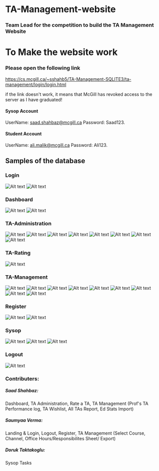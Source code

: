 # TA-Management-website

### Team Lead for the competition to build the TA Management Website

# To Make the website work

### Please open the following link

https://cs.mcgill.ca/~sshahb5/TA-Management-SQLITE3/ta-management/login/login.html

if the link doesn't work, it means that McGill has revoked access to the server as I have graduated!

#### Sysop Account
UserName: saad.shahbaz@mcgill.ca
Password: Saad123.

#### Student Account
UserName: ali.malik@mcgill.ca
Password: Ali123.

## Samples of the database

### Login
![Alt text](https://github.com/saadshahbaz/TA-Management-SQLITE3/blob/main/pictures/TMW-IMAGE13.png?raw=true "Title")
![Alt text](https://github.com/saadshahbaz/TA-Management-SQLITE3/blob/main/pictures/TMW-IMAGE12.png?raw=true "Title")

### Dashboard
![Alt text](https://github.com/saadshahbaz/TA-Management-SQLITE3/blob/main/pictures/TMW-IMAGE37.png?raw=true "Title")
![Alt text](https://github.com/saadshahbaz/TA-Management-SQLITE3/blob/main/pictures/TMW-IMAGE36.png?raw=true "Title")

### TA-Administration
![Alt text](https://github.com/saadshahbaz/TA-Management-SQLITE3/blob/main/pictures/TMW-IMAGE39.png?raw=true "Title")
![Alt text](https://github.com/saadshahbaz/TA-Management-SQLITE3/blob/main/pictures/TMW-IMAGE41.png?raw=true "Title")
![Alt text](https://github.com/saadshahbaz/TA-Management-SQLITE3/blob/main/pictures/TMW-IMAGE40.png?raw=true "Title")
![Alt text](https://github.com/saadshahbaz/TA-Management-SQLITE3/blob/main/pictures/TMW-IMAGE42.png?raw=true "Title")
![Alt text](https://github.com/saadshahbaz/TA-Management-SQLITE3/blob/main/pictures/TMW-IMAGE28.png?raw=true "Title")
![Alt text](https://github.com/saadshahbaz/TA-Management-SQLITE3/blob/main/pictures/TMW-IMAGE27.png?raw=true "Title")
![Alt text](https://github.com/saadshahbaz/TA-Management-SQLITE3/blob/main/pictures/TMW-IMAGE20.png?raw=true "Title")
![Alt text](https://github.com/saadshahbaz/TA-Management-SQLITE3/blob/main/pictures/TMW-IMAGE19.png?raw=true "Title")

### TA-Rating
![Alt text](https://github.com/saadshahbaz/TA-Management-SQLITE3/blob/main/pictures/TMW-IMAGE17.png?raw=true "Title")
### TA-Management
![Alt text](https://github.com/saadshahbaz/TA-Management-SQLITE3/blob/main/pictures/TMW-IMAGE8.png?raw=true "Title")
![Alt text](https://github.com/saadshahbaz/TA-Management-SQLITE3/blob/main/pictures/TMW-IMAGE7.png?raw=true "Title")
![Alt text](https://github.com/saadshahbaz/TA-Management-SQLITE3/blob/main/pictures/TMW-IMAGE6.png?raw=true "Title")
![Alt text](https://github.com/saadshahbaz/TA-Management-SQLITE3/blob/main/pictures/TMW-IMAGE5.png?raw=true "Title")
![Alt text](https://github.com/saadshahbaz/TA-Management-SQLITE3/blob/main/pictures/TMW-IMAGE17.png?raw=true "Title")
![Alt text](https://github.com/saadshahbaz/TA-Management-SQLITE3/blob/main/pictures/TMW-IMAGE16.png?raw=true "Title")
![Alt text](https://github.com/saadshahbaz/TA-Management-SQLITE3/blob/main/pictures/TMW-IMAGE14.png?raw=true "Title")
![Alt text](https://github.com/saadshahbaz/TA-Management-SQLITE3/blob/main/pictures/TMW-IMAGE15.png?raw=true "Title")
![Alt text](https://github.com/saadshahbaz/TA-Management-SQLITE3/blob/main/pictures/TMW-IMAGE3.png?raw=true "Title")

### Register

![Alt text](https://github.com/saadshahbaz/TA-Management-SQLITE3/blob/main/pictures/TMW-IMAGE10.png?raw=true "Title")
![Alt text](https://github.com/saadshahbaz/TA-Management-SQLITE3/blob/main/pictures/TMW-IMAGE11.png?raw=true "Title")

### Sysop

![Alt text](https://github.com/saadshahbaz/TA-Management-SQLITE3/blob/main/pictures/TMW-IMAGE31.png?raw=true "Title")
![Alt text](https://github.com/saadshahbaz/TA-Management-SQLITE3/blob/main/pictures/TMW-IMAGE32.png?raw=true "Title")
![Alt text](https://github.com/saadshahbaz/TA-Management-SQLITE3/blob/main/pictures/TMW-IMAGE33.png?raw=true "Title")

### Logout
![Alt text](https://github.com/saadshahbaz/TA-Management-SQLITE3/blob/main/pictures/TMW-IMAGE1.png?raw=true "Title")



### Contributers:

##### Saad Shahbaz: 
Dashboard, TA Administration, Rate a TA, TA Management (Prof's TA Performance log, TA Wishlist, All TAs Report, Ed Stats Import)

##### Saumyaa Verma: 
Landing & Login, Logout, Register, TA Management (Select Course, Channel, Office Hours/Responsibilites Sheet/ Export)

##### Doruk Taktakoglu: 
Sysop Tasks
